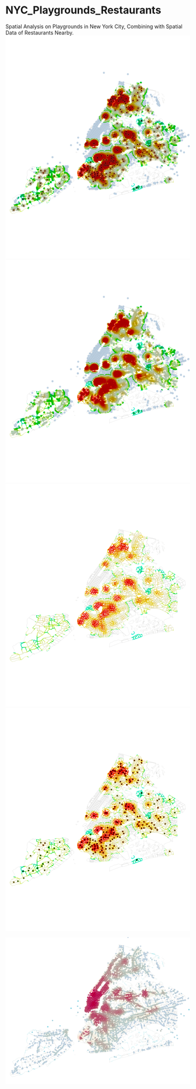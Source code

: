 # NYC_Playgrounds_Restaurants
Spatial Analysis on Playgrounds in New York City, Combining with Spatial Data of Restaurants Nearby.
<br/>
![Kernel Desity Plot of NYC Playgrounds weighted by # of Restaurants Nearby](/Plot/KD005_4.png)
![Kernel Desity Plot of NYC Playgrounds weighted by # of Restaurants Nearby](/Plot/KD005_2.png)
![Kernel Desity Plot of NYC Playgrounds weighted by # of Restaurants Nearby](/Plot/KD005_1.png)
![Kernel Desity Plot of NYC Playgrounds weighted by # of Restaurants Nearby](/Plot/KD005_3.png)

![](/Plot/PointPlot_pg&rr.png)
